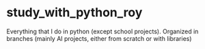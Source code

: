 # study_with_python_roy
Everything that I do in python (except school projects). Organized in branches (mainly AI projects, either from scratch or with libraries)
